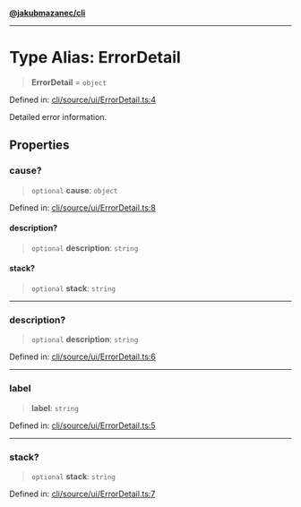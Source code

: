[**@jakubmazanec/cli**](../README.md)

---

# Type Alias: ErrorDetail

> **ErrorDetail** = `object`

Defined in:
[cli/source/ui/ErrorDetail.ts:4](https://github.com/jakubmazanec/tools/blob/acfa246dbb1035f65efb7fa114167a3cbefca108/packages/cli/source/ui/ErrorDetail.ts#L4)

Detailed error information.

## Properties

### cause?

> `optional` **cause**: `object`

Defined in:
[cli/source/ui/ErrorDetail.ts:8](https://github.com/jakubmazanec/tools/blob/acfa246dbb1035f65efb7fa114167a3cbefca108/packages/cli/source/ui/ErrorDetail.ts#L8)

#### description?

> `optional` **description**: `string`

#### stack?

> `optional` **stack**: `string`

---

### description?

> `optional` **description**: `string`

Defined in:
[cli/source/ui/ErrorDetail.ts:6](https://github.com/jakubmazanec/tools/blob/acfa246dbb1035f65efb7fa114167a3cbefca108/packages/cli/source/ui/ErrorDetail.ts#L6)

---

### label

> **label**: `string`

Defined in:
[cli/source/ui/ErrorDetail.ts:5](https://github.com/jakubmazanec/tools/blob/acfa246dbb1035f65efb7fa114167a3cbefca108/packages/cli/source/ui/ErrorDetail.ts#L5)

---

### stack?

> `optional` **stack**: `string`

Defined in:
[cli/source/ui/ErrorDetail.ts:7](https://github.com/jakubmazanec/tools/blob/acfa246dbb1035f65efb7fa114167a3cbefca108/packages/cli/source/ui/ErrorDetail.ts#L7)
